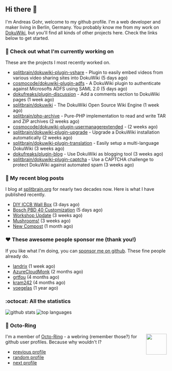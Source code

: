 ## Hi there :wave:

I'm Andreas Gohr, welcome to my github profile. I'm a web developer and maker living in Berlin, Germany. You probably know me from my work on [DokuWiki](https://github.com/splitbrain/dokuwiki), but you'll find all kinds of other projects here. Check the links below to get started.

### :hammer: Check out what I'm currently working on

These are the projects I most recently worked on.


- [splitbrain/dokuwiki-plugin-vshare](https://github.com/splitbrain/dokuwiki-plugin-vshare) - Plugin to easily embed videos from various video sharing sites into DokuWiki (5 days ago)
- [cosmocode/dokuwiki-plugin-adfs](https://github.com/cosmocode/dokuwiki-plugin-adfs) - A DokuWiki plugin to authenticate against Microsofts ADFS using SAML 2.0 (5 days ago)
- [dokufreaks/plugin-discussion](https://github.com/dokufreaks/plugin-discussion) - Add a comments section to DokuWiki pages (1 week ago)
- [splitbrain/dokuwiki](https://github.com/splitbrain/dokuwiki) - The DokuWiki Open Source Wiki Engine (1 week ago)
- [splitbrain/php-archive](https://github.com/splitbrain/php-archive) - Pure-PHP implementation to read and write TAR and ZIP archives (2 weeks ago)
- [cosmocode/dokuwiki-plugin-usermanagerextended](https://github.com/cosmocode/dokuwiki-plugin-usermanagerextended) -  (2 weeks ago)
- [splitbrain/dokuwiki-plugin-upgrade](https://github.com/splitbrain/dokuwiki-plugin-upgrade) - Upgrade a DokuWiki installation automatically (2 weeks ago)
- [splitbrain/dokuwiki-plugin-translation](https://github.com/splitbrain/dokuwiki-plugin-translation) - Easily setup a multi-language DokuWiki (3 weeks ago)
- [dokufreaks/plugin-blog](https://github.com/dokufreaks/plugin-blog) - Use DokuWiki as blogging tool (3 weeks ago)
- [splitbrain/dokuwiki-plugin-captcha](https://github.com/splitbrain/dokuwiki-plugin-captcha) - Use a CAPTCHA challenge to protect DokuWiki against automated spam (3 weeks ago)

### :scroll: My recent blog posts

I blog at [splitbrain.org](https://www.splitbrain.org) for nearly two decades now. Here is what I have published recently.


- [DIY ICCB Wall Box](https://www.splitbrain.org/blog/2020-10/24-diy_iccb_wall_box) (3 days ago)
- [Bosch PBD 40 Customization](https://www.splitbrain.org/blog/2020-10/22-pbd_40_customization) (5 days ago)
- [Workshop Update](https://www.splitbrain.org/blog/2020-10/06-workshop_update) (3 weeks ago)
- [Mushrooms!](https://www.splitbrain.org/blog/2020-10/04-mushrooms) (3 weeks ago)
- [New Compost](https://www.splitbrain.org/blog/2020-09/20-new_compost) (1 month ago)

### :hearts:️ These awesome people sponsor me (thank you!)

If you like what I'm doing, you can [sponsor me on github](https://github.com/sponsors/splitbrain). These fine people already do.


- [landrix](https://github.com/landrix) (1 week ago)
- [AzureCloudMonk](https://github.com/AzureCloudMonk) (2 months ago)
- [grtfou](https://github.com/grtfou) (4 months ago)
- [kram242](https://github.com/kram242) (4 months ago)
- [voegelas](https://github.com/voegelas) (1 year ago)

### :octocat: All the statistics

 ![github stats](https://github-readme-stats.vercel.app/api?username=splitbrain&show_icons=true&hide_title=true)
![top languages](https://github-readme-stats.vercel.app/api/top-langs/?username=splitbrain&layout=compact)


### :octopus: Octo-Ring

<img width="64" height="65" src="https://octo-ring.com/static/img/octo.png" align="right" alt="">

I'm a member of [Octo-Ring](https://octo-ring.com/) - a webring (remember those?) for github user profiles. Because why wouldn't I? 

* [previous profile](https://octo-ring.com/p/splitbrain/prev)
* [random profile](https://octo-ring.com/p/splitbrain/random)
* [next profile](https://octo-ring.com/p/splitbrain/next)

